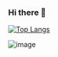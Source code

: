 ### Hi there 👋


[![Top Langs](https://github-readme-stats.vercel.app/api/top-langs/?username=luapicella&layout=compact&hide=css,html,Makefile,Cmake,jupyter%20notebook)](https://github.com/anuraghazra/github-readme-stats)

![image]({https://img.shields.io/badge/LinkedIn-0077B5?style=for-the-badge&logo=linkedin&logoColor=white})

